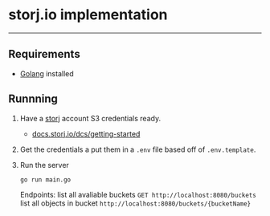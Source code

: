 # storj.io implementation

---

## Requirements

- [Golang](https://golang.org/doc/install) installed

## Runnning

1. Have a [storj](https://storj.io/) account S3 credentials ready.

    - [docs.storj.io/dcs/getting-started](https://docs.storj.io/dcs/getting-started)

2. Get the credentials a put them in a `.env` file based off of `.env.template`.

3. Run the server

    ```bash
    go run main.go
    ```

    Endpoints:
    list all avaliable buckets `GET http://localhost:8080/buckets`
    list all objects in bucket `http://localhost:8080/buckets/{bucketName}`
